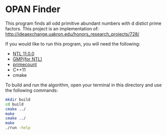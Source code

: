 # OPAN Finder

This program finds all odd primitive abundant numbers with d distict prime factors.
This project is an implementation of: <http://ideaexchange.uakron.edu/honors_research_projects/728/>

If you would like to run this
program, you will need the following:

* [NTL 11.0.0](http://www.shoup.net/ntl/)
* [GMP(for NTL)](https://gmplib.org/)
* [primecount](https://github.com/kimwalisch/primecount)
* C++11
* cmake

To build and run the algorithm, open your terminal in 
this directory and use the following commands:

```bash
mkdir build
cd build
cmake ../
make
cmake ../
make
./run -help
```
